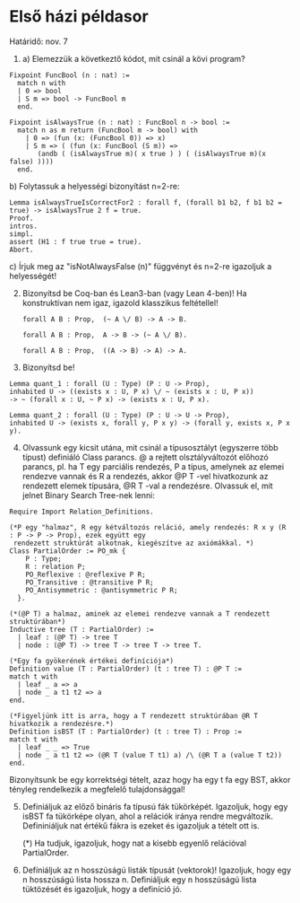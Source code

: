 # Első házi példasor

Határidő: nov. 7

1. a) Elemezzük a következtő kódot, mit csinál a kövi program?

````coq
Fixpoint FuncBool (n : nat) :=
  match n with
  | 0 => bool
  | S m => bool -> FuncBool m
  end.

Fixpoint isAlwaysTrue (n : nat) : FuncBool n -> bool :=
  match n as m return (FuncBool m -> bool) with
    | 0 => (fun (x: (FuncBool 0)) => x)
    | S m => ( (fun (x: FuncBool (S m)) =>
       (andb ( (isAlwaysTrue m)( x true ) ) ( (isAlwaysTrue m)(x false) ))))
  end.
````

b) Folytassuk a helyességi bizonyítást n=2-re:

````coq
Lemma isAlwaysTrueIsCorrectFor2 : forall f, (forall b1 b2, f b1 b2 = true) -> isAlwaysTrue 2 f = true.
Proof.
intros.
simpl.
assert (H1 : f true true = true).
Abort.
````
c) Írjuk meg az "isNotAlwaysFalse (n)" függvényt és n=2-re igazoljuk a helyességét!

2. Bizonyítsd be Coq-ban és Lean3-ban (vagy Lean 4-ben)! Ha konstruktívan nem igaz, igazold klasszikus feltétellel!
   ````coq
   forall A B : Prop,  (~ A \/ B) -> A -> B.
   ````
   ````coq
   forall A B : Prop,  A -> B -> (~ A \/ B).
   ````
   ````coq
   forall A B : Prop,  ((A -> B) -> A) -> A.
   ````
3. Bizonyítsd be!
````coq
Lemma quant_1 : forall (U : Type) (P : U -> Prop),
inhabited U -> ((exists x : U, P x) \/ ~ (exists x : U, P x))
-> ~ (forall x : U, ~ P x) -> (exists x : U, P x).
````
````coq
Lemma quant_2 : forall (U : Type) (P : U -> U -> Prop),
inhabited U -> (exists x, forall y, P x y) -> (forall y, exists x, P x y).
````
4. Olvassunk egy kicsit utána, mit csinál a típusosztályt (egyszerre több típust) definiáló Class parancs. @ a rejtett olsztályváltozót előhozó parancs, pl. ha T egy parciális rendezés, P a típus, amelynek az elemei rendezve vannak és R a rendezés, akkor @P T -vel hivatkozunk az rendezett elemek típusára, @R T -val a rendezésre. Olvassuk el, mit jelnet Binary Search Tree-nek lenni:

````coq
Require Import Relation_Definitions.

(*P egy "halmaz", R egy kétváltozós reláció, amely rendezés: R x y (R : P -> P -> Prop), ezek együtt egy
 rendezett struktúrát alkotnak, kiegészítve az axiómákkal. *)
Class PartialOrder := PO_mk { 
    P : Type;
    R : relation P;
    PO_Reflexive : @reflexive P R;
    PO_Transitive : @transitive P R;
    PO_Antisymmetric : @antisymmetric P R;
  }.

(*(@P T) a halmaz, aminek az elemei rendezve vannak a T rendezett struktúrában*)
Inductive tree (T : PartialOrder) :=
  | leaf : (@P T) -> tree T
  | node : (@P T) -> tree T -> tree T -> tree T.

(*Egy fa gyökerének értékei definíciója*)
Definition value (T : PartialOrder) (t : tree T) : @P T :=
match t with 
  | leaf _ a => a 
  | node _ a t1 t2 => a
end. 

(*Figyeljünk itt is arra, hogy a T rendezett struktúrában @R T hivatkozik a rendezésre.*)
Definition isBST (T : PartialOrder) (t : tree T) : Prop :=
match t with 
  | leaf _ _ => True
  | node _ a t1 t2 => (@R T (value T t1) a) /\ (@R T a (value T t2))
end.
````
Bizonyítsunk be egy korrektségi tételt, azaz hogy ha egy t fa egy BST, akkor tényleg rendelkezik a megfelelő tulajdonsággal! 

5. Definiáljuk az előző bináris fa típusú fák tükörképét. Igazoljuk, hogy egy isBST fa tükörképe olyan, ahol a relációk iránya rendre megváltozik. Defininiáljuk nat értékű fákra is ezeket és igazoljuk a tételt ott is.

   (*) Ha tudjuk, igazoljuk, hogy nat a kisebb egyenlő relációval PartialOrder.

6. Defíniáljuk az n hosszúságú listák típusát (vektorok)! Igazoljuk, hogy egy n hosszúságú lista hossza n. Definiáljuk egy n hosszúságú lista tüktözését és igazoljuk, hogy a definíció jó.
